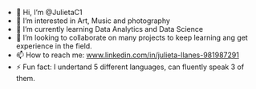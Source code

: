 - 👋 Hi, I’m @JulietaC1
- 👀 I’m interested in Art, Music and photography
- 🌱 I’m currently learning Data Analytics and Data Science
- 💞️ I’m looking to collaborate on many projects to keep learning ang get experience in the field.
- 📫 How to reach me: www.linkedin.com/in/julieta-llanes-981987291
- ⚡ Fun fact: I undertand 5 different languages, can fluently speak 3 of them. 

<!---
JulietaC1/JulietaC1 is a ✨ special ✨ repository because its `README.md` (this file) appears on your GitHub profile.
You can click the Preview link to take a look at your changes.
--->
